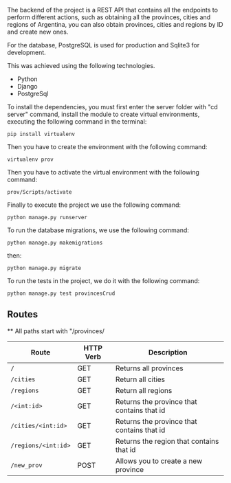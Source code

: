 The backend of the project is a REST API that contains all the endpoints to perform different actions, such as obtaining all the provinces, cities and regions of Argentina, you can also obtain provinces, cities and regions by ID and create new ones.

For the database, PostgreSQL is used for production and Sqlite3 for development.

This was achieved using the following technologies.

- Python
- Django
- PostgreSql

To install the dependencies, you must first enter the server folder with "cd server" command, install the module to create virtual environments, executing the following command in the terminal:

```
pip install virtualenv
```

Then you have to create the environment with the following command:

```
virtualenv prov
```

Then you have to activate the virtual environment with the following command:

```
prov/Scripts/activate
```

Finally to execute the project we use the following command:

```
python manage.py runserver
```

To run the database migrations, we use the following command:

```
python manage.py makemigrations
```

then:

```
python manage.py migrate
```

To run the tests in the project, we do it with the following command:

```
python manage.py test provincesCrud
```

## Routes

**
All paths start with "/provinces/

|   Route   | HTTP Verb |   Description   |
|-----------|-----------|-----------------|
| `/`       |    GET    | Returns all provinces |
| `/cities` |    GET    | Return all cities |
| `/regions` |    GET    | Return all regions |
| `/<int:id>` |    GET    | Returns the province that contains that id |
| `/cities/<int:id>` |    GET    | Returns the province that contains that id |
| `/regions/<int:id>` |    GET    | Returns the region that contains that id |
| `/new_prov` |    POST    | Allows you to create a new province |